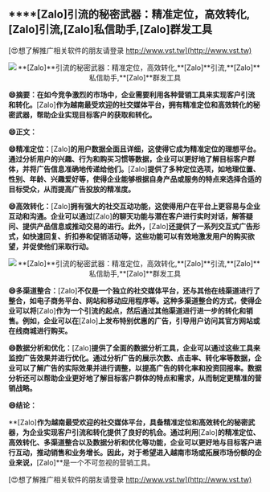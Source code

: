 ## ****[Zalo]**引流的秘密武器：精准定位，高效转化,**[Zalo]**引流,**[Zalo]**私信助手,**[Zalo]**群发工具**

[😍想了解推广相关软件的朋友请登录 http://www.vst.tw](http://www.vst.tw)

 <center><img src="https://vst.tw/MP4/tuiguang/png/1.png" alt="**[Zalo]**引流的秘密武器：精准定位，高效转化,**[Zalo]**引流,**[Zalo]**私信助手,**[Zalo]**群发工具"></center>

**😄摘要：在如今竞争激烈的市场中，企业需要利用各种营销工具来实现客户引流和转化。**[Zalo]**作为越南最受欢迎的社交媒体平台，拥有精准定位和高效转化的秘密武器，帮助企业实现目标客户的获取和转化。**

**😄正文：**

**😄精准定位：**[Zalo]**的用户数据全面且详细，这使得它成为精准定位的理想平台。通过分析用户的兴趣、行为和购买习惯等数据，企业可以更好地了解目标客户群体，并将广告信息准确地传递给他们。**[Zalo]**提供了多种定位选项，如地理位置、性别、年龄、兴趣爱好等，使得企业能够根据自身产品或服务的特点来选择合适的目标受众，从而提高广告投放的精准度。**

**😄高效转化：**[Zalo]**拥有强大的社交互动功能，这使得用户在平台上更容易与企业互动和沟通。企业可以通过**[Zalo]**的聊天功能与潜在客户进行实时对话，解答疑问、提供产品信息或推动交易的进行。此外，**[Zalo]**还提供了一系列交互式广告形式，如快速回复、折扣券和促销活动等，这些功能可以有效地激发用户的购买欲望，并促使他们采取行动。**

 <center><img src="https://vst.tw/MP4/tuiguang/png/3.png" alt="**[Zalo]**引流的秘密武器：精准定位，高效转化,**[Zalo]**引流,**[Zalo]**私信助手,**[Zalo]**群发工具"></center>

**😄多渠道整合：**[Zalo]**不仅是一个独立的社交媒体平台，还与其他在线渠道进行了整合，如电子商务平台、网站和移动应用程序等。这种多渠道整合的方式，使得企业可以将**[Zalo]**作为一个引流的起点，然后通过其他渠道进行进一步的转化和销售。例如，企业可以在**[Zalo]**上发布特别优惠的广告，引导用户访问其官方网站或在线商城进行购买。**

**😄数据分析和优化：**[Zalo]**提供了全面的数据分析工具，企业可以通过这些工具来监控广告效果并进行优化。通过分析广告的展示次数、点击率、转化率等数据，企业可以了解广告的实际效果并进行调整，以提高广告的转化率和投资回报率。数据分析还可以帮助企业更好地了解目标客户群体的特点和需求，从而制定更精准的营销战略。**

**😄结论：**

**[Zalo]**作为越南最受欢迎的社交媒体平台，具备精准定位和高效转化的秘密武器，为企业实现客户引流和转化提供了良好的机会。通过利用**[Zalo]**的精准定位、高效转化、多渠道整合以及数据分析和优化等功能，企业可以更好地与目标客户进行互动，推动销售和业务增长。因此，对于希望进入越南市场或拓展市场份额的企业来说，**[Zalo]**是一个不可忽视的营销工具。

[😍想了解推广相关软件的朋友请登录 http://www.vst.tw](http://www.vst.tw)



